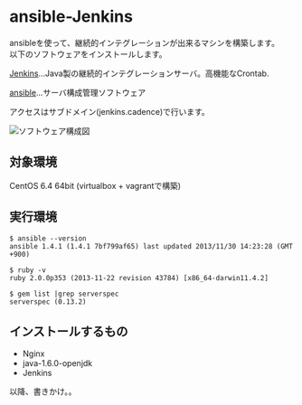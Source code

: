 ansible-Jenkins
===============

ansibleを使って、継続的インテグレーションが出来るマシンを構築します。  
以下のソフトウェアをインストールします。  

[Jenkins](http://jenkins-ci.org/)…Java製の継続的インテグレーションサーバ。高機能なCrontab.

[ansible](http://www.ansibleworks.com/)...サーバ構成管理ソフトウェア  

アクセスはサブドメイン(jenkins.cadence)で行います。

![ソフトウェア構成図](https://raw.github.com/volanja/ansible-Jenkins/master/img/ansible-Jenkins.png)

対象環境
-----
CentOS 6.4 64bit   (virtualbox + vagrantで構築)

実行環境
-----
	$ ansible --version  
	ansible 1.4.1 (1.4.1 7bf799af65) last updated 2013/11/30 14:23:28 (GMT +900)

	$ ruby -v  
	ruby 2.0.0p353 (2013-11-22 revision 43784) [x86_64-darwin11.4.2]

	$ gem list |grep serverspec  
	serverspec (0.13.2)

インストールするもの
------
+ Nginx
+ java-1.6.0-openjdk
+ Jenkins

以降、書きかけ。。

